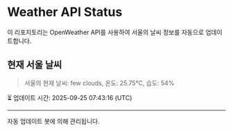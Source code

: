 
# Weather API Status

이 리포지토리는 OpenWeather API를 사용하여 서울의 날씨 정보를 자동으로 업데이트합니다.

## 현재 서울 날씨
> 서울의 현재 날씨: few clouds, 온도: 25.75°C, 습도: 54%

⏳ 업데이트 시간: 2025-09-25 07:43:16 (UTC)

---
자동 업데이트 봇에 의해 관리됩니다.

